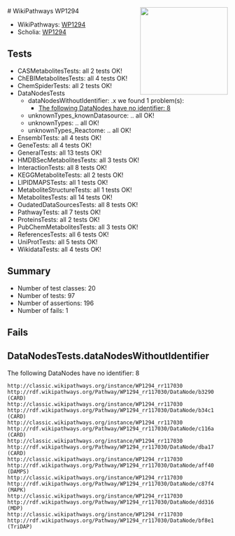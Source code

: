 <img style="float: right; width: 200px" src="https://upload.wikimedia.org/wikipedia/commons/thumb/8/83/Wplogo_with_text_500.png/640px-Wplogo_with_text_500.png" />
# WikiPathways WP1294

* WikiPathways: [WP1294](https://wikipathways.org/pathways/WP1294)
* Scholia: [WP1294](https://scholia.toolforge.org/wikipathways/WP1294)
## Tests
* CASMetabolitesTests: all 2 tests OK!
* ChEBIMetabolitesTests: all 4 tests OK!
* ChemSpiderTests: all 2 tests OK!
* DataNodesTests
    * dataNodesWithoutIdentifier: .x we found 1 problem(s):
        * [The following DataNodes have no identifier: 8](#d2d32fa7)
    * unknownTypes_knownDatasource: .. all OK!
    * unknownTypes: .. all OK!
    * unknownTypes_Reactome: .. all OK!
* EnsemblTests: all 4 tests OK!
* GeneTests: all 4 tests OK!
* GeneralTests: all 13 tests OK!
* HMDBSecMetabolitesTests: all 3 tests OK!
* InteractionTests: all 8 tests OK!
* KEGGMetaboliteTests: all 2 tests OK!
* LIPIDMAPSTests: all 1 tests OK!
* MetaboliteStructureTests: all 1 tests OK!
* MetabolitesTests: all 14 tests OK!
* OudatedDataSourcesTests: all 8 tests OK!
* PathwayTests: all 7 tests OK!
* ProteinsTests: all 2 tests OK!
* PubChemMetabolitesTests: all 3 tests OK!
* ReferencesTests: all 6 tests OK!
* UniProtTests: all 5 tests OK!
* WikidataTests: all 4 tests OK!


## Summary

* Number of test classes: 20
* Number of tests: 97
* Number of assertions: 196
* Number of fails: 1

## Fails

<a name="d2d32fa7" />

## DataNodesTests.dataNodesWithoutIdentifier

The following DataNodes have no identifier: 8
```
http://classic.wikipathways.org/instance/WP1294_rr117030 http://rdf.wikipathways.org/Pathway/WP1294_rr117030/DataNode/b3290 (CARD)
http://classic.wikipathways.org/instance/WP1294_rr117030 http://rdf.wikipathways.org/Pathway/WP1294_rr117030/DataNode/b34c1 (CARD)
http://classic.wikipathways.org/instance/WP1294_rr117030 http://rdf.wikipathways.org/Pathway/WP1294_rr117030/DataNode/c116a (CARD)
http://classic.wikipathways.org/instance/WP1294_rr117030 http://rdf.wikipathways.org/Pathway/WP1294_rr117030/DataNode/dba17 (CARD)
http://classic.wikipathways.org/instance/WP1294_rr117030 http://rdf.wikipathways.org/Pathway/WP1294_rr117030/DataNode/aff40 (DAMPS)
http://classic.wikipathways.org/instance/WP1294_rr117030 http://rdf.wikipathways.org/Pathway/WP1294_rr117030/DataNode/c87f4 (MAPK)
http://classic.wikipathways.org/instance/WP1294_rr117030 http://rdf.wikipathways.org/Pathway/WP1294_rr117030/DataNode/dd316 (MDP)
http://classic.wikipathways.org/instance/WP1294_rr117030 http://rdf.wikipathways.org/Pathway/WP1294_rr117030/DataNode/bf8e1 (TriDAP)
```

